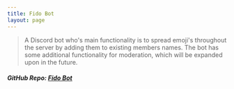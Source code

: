 ```yaml
---
title: Fido Bot
layout: page
---
```


> A Discord bot who's main functionality is to spread emoji's throughout the server by adding them to existing members names. The bot has some additional functionality for moderation, which will be expanded upon in the future.

##### GitHub Repo: <b><a href="https://github.com/JasonPKnoll/fido_bot">Fido Bot</a></b>